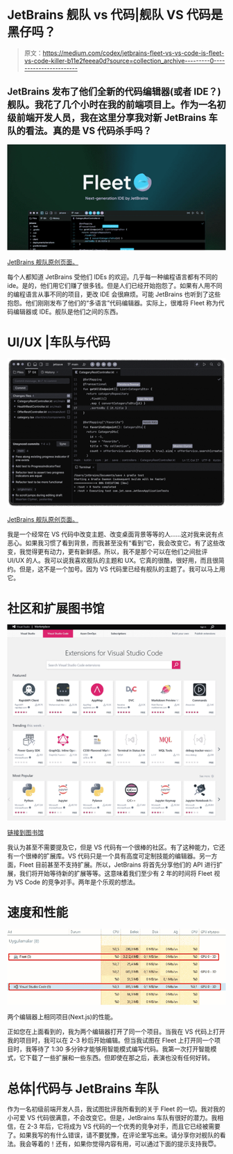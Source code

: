 # JetBrains 舰队 vs 代码|舰队 VS 代码是黑仔吗？

> 原文：<https://medium.com/codex/jetbrains-fleet-vs-vs-code-is-fleet-vs-code-killer-b11e2feeea0d?source=collection_archive---------0----------------------->

## JetBrains 发布了他们全新的代码编辑器(或者 IDE？)舰队。我花了几个小时在我的前端项目上。作为一名初级前端开发人员，我在这里分享我对新 JetBrains 车队的看法。真的是 VS 代码杀手吗？

![](img/a0684f7f567f74852a8e59bace4ad76d.png)

[JetBrains 舰队原创页面。](https://www.jetbrains.com/fleet/)

每个人都知道 JetBrains 受他们 IDEs 的欢迎。几乎每一种编程语言都有不同的 ide。是的，他们用它们赚了很多钱。但是人们已经开始抱怨了。如果有人用不同的编程语言从事不同的项目，更改 IDE 会很麻烦。可能 JetBrains 也听到了这些抱怨。他们刚刚发布了他们的“多语言”代码编辑器。实际上，很难将 Fleet 称为代码编辑器或 IDE。舰队是他们之间的东西。

# UI/UX |车队与代码

![](img/a9fdeaa13a43acd7540c4e43532d66e8.png)

[JetBrains 舰队原创页面。](https://www.jetbrains.com/fleet/)

我是一个经常在 VS 代码中改变主题、改变桌面背景等等的人……这对我来说有点恶心。如果我习惯了看到背景，而我甚至没有“看到”它，我会改变它。有了这些改变，我觉得更有动力，更有新鲜感。所以，我不是那个可以在他们之间批评 UI/UX 的人。我可以说我喜欢舰队的主题和 UX。它真的很酷，很好用，而且很简约。但是，这不是一个加号。因为 VS 代码里已经有舰队的主题了。我可以马上用它。

# 社区和扩展图书馆

![](img/a3a178a710c3e2faefff52b72dab4a28.png)

[链接到图书馆](https://marketplace.visualstudio.com/vscode)

我认为甚至不需要提及它，但是 VS 代码有一个很棒的社区。有了这种能力，它还有一个很棒的扩展库。VS 代码只是一个具有高度可定制技能的编辑器。另一方面，Fleet 目前甚至不支持扩展。所以，JetBrains 将首先分享他们的 API 进行扩展，我们将开始等待新的扩展等等。这意味着我们至少有 2 年的时间将 Fleet 视为 VS Code 的竞争对手。两年是个乐观的想法。

# 速度和性能

![](img/86fa664bd047dd5f5081318d2f7ae973.png)

两个编辑器上相同项目(Next.js)的性能。

正如您在上面看到的，我为两个编辑器打开了同一个项目。当我在 VS 代码上打开我的项目时，我可以在 2-3 秒后开始编辑。但当我试图在 Fleet 上打开同一个项目时，我等待了 1:30 多分钟才能够用智能模式编写代码。我第一次打开智能模式，它下载了一些扩展和一些东西。但即使在那之后，表演也没有任何好转。

# 总体|代码与 JetBrains 车队

作为一名初级前端开发人员，我试图批评我所看到的关于 Fleet 的一切。我对我的小可爱 VS 代码很满意，不会改变它。但是，JetBrains 车队有很好的潜力。我相信，在 2-3 年后，它将成为 VS 代码的一个优秀的竞争对手，而且它已经被需要了。如果我写的有什么错误，请不要犹豫，在评论里写出来。请分享你对舰队的看法。我会等着的！还有，如果你觉得内容有用，可以通过下面的提示支持我😇。